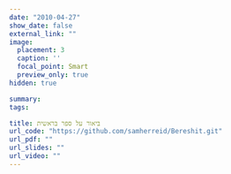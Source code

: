 ```yaml
---
date: "2010-04-27"
show_date: false
external_link: ""
image:
  placement: 3
  caption: ''
  focal_point: Smart
  preview_only: true
hidden: true

summary: 
tags:

title: ביאור על ספר בראשית
url_code: "https://github.com/samherreid/Bereshit.git"
url_pdf: ""
url_slides: ""
url_video: ""
---
```




